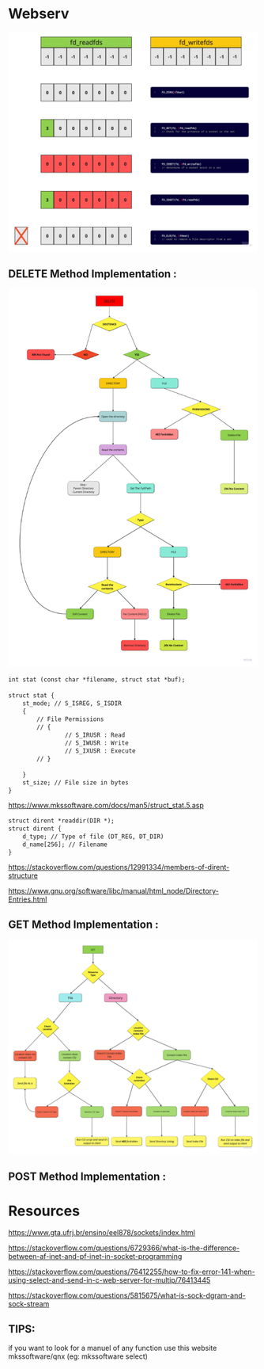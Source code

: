 # Webserv

<p align="center">
<img src="./explanation/fds.jpg" width="600">


## DELETE Method Implementation :

<p align="center">
<img src="./explanation/delete.jpg" width="1000">


    int stat (const char *filename, struct stat *buf);
    
    struct stat {
        st_mode; // S_ISREG, S_ISDIR 
        {
            // File Permissions
            // {
                    // S_IRUSR : Read
                    // S_IWUSR : Write
                    // S_IXUSR : Execute
            // }
            
        }
        st_size; // File size in bytes
    }
    
https://www.mkssoftware.com/docs/man5/struct_stat.5.asp


    struct dirent *readdir(DIR *);
    struct dirent {
        d_type; // Type of file (DT_REG, DT_DIR)
        d_name[256]; // Filename
    }

https://stackoverflow.com/questions/12991334/members-of-dirent-structure

https://www.gnu.org/software/libc/manual/html_node/Directory-Entries.html


## GET Method Implementation :

<p align="center">
<img src="./explanation/get.jpg" width="1000">


## POST Method Implementation :


# Resources

https://www.gta.ufrj.br/ensino/eel878/sockets/index.html

https://stackoverflow.com/questions/6729366/what-is-the-difference-between-af-inet-and-pf-inet-in-socket-programming

https://stackoverflow.com/questions/76412255/how-to-fix-error-141-when-using-select-and-send-in-c-web-server-for-multip/76413445

https://stackoverflow.com/questions/5815675/what-is-sock-dgram-and-sock-stream



## TIPS:

if you want to look for a manuel of any function use this website mkssoftware/qnx (eg: mkssoftware select)
